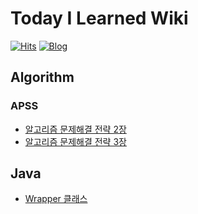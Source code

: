 # Today I Learned Wiki
[![Hits](https://hits.seeyoufarm.com/api/count/incr/badge.svg?url=https%3A%2F%2Fgithub.com%2FDoohyunHwang97%2FTIL&count_bg=%2379C83D&title_bg=%23555555&icon=github.svg&icon_color=%23E7E7E7&title=hits&edge_flat=false)](https://hits.seeyoufarm.com)
[![Blog](https://img.shields.io/badge/Blog-DoohyunHwang97.github.io-green.svg)](https://DoohyunHwang97.github.io/)

## Algorithm
### APSS
* [알고리즘 문제해결 전략 2장](https://github.com/DoohyunHwang97/TIL/blob/545bc6506cfd254d59b71fae66131a00b0bfba46/algorithm/APSS_02.md)
* [알고리즘 문제해결 전략 3장](https://github.com/DoohyunHwang97/TIL/blob/68bd13bf5138536b93ab39a514af9373c3132fe5/algorithm/APSS_03.md)

## Java
* [Wrapper 클래스](java/wrapper_class.md)